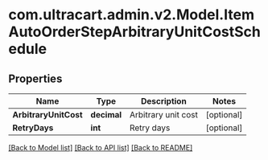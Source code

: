 
# com.ultracart.admin.v2.Model.ItemAutoOrderStepArbitraryUnitCostSchedule

## Properties

Name | Type | Description | Notes
------------ | ------------- | ------------- | -------------
**ArbitraryUnitCost** | **decimal** | Arbitrary unit cost | [optional] 
**RetryDays** | **int** | Retry days | [optional] 

[[Back to Model list]](../README.md#documentation-for-models)
[[Back to API list]](../README.md#documentation-for-api-endpoints)
[[Back to README]](../README.md)

